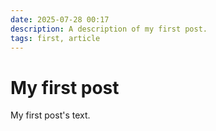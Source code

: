 ```yaml
---
date: 2025-07-28 00:17
description: A description of my first post.
tags: first, article
---
```

# My first post

My first post's text.